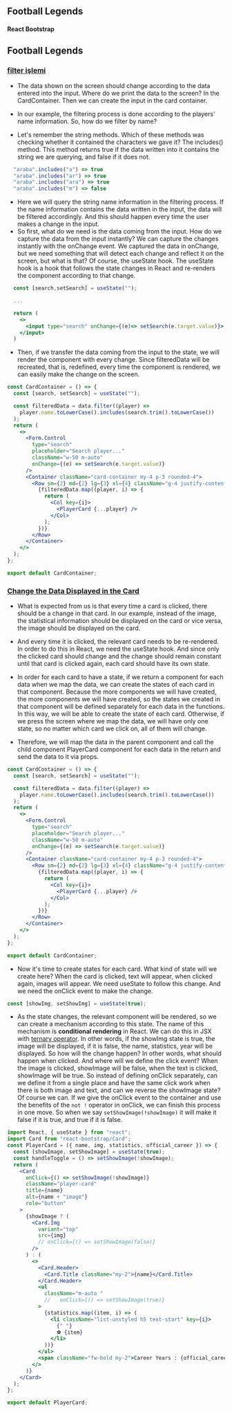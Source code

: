 ## Football Legends

#### React Bootstrap

## Football Legends

### [filter işlemi](./src/components/legend/LegendContainer.jsx)

- The data shown on the screen should change according to the data entered into the input. Where do we print the data to the screen? In the CardContainer. Then we can create the input in the card container.

- In our example, the filtering process is done according to the players' name information. So, how do we filter by name?
- Let's remember the string methods. Which of these methods was checking whether it contained the characters we gave it? The includes() method. This method returns true if the data written into it contains the string we are querying, and false if it does not.

```javascript
  "araba".includes("a") => true
  "araba".includes("ar") => true
  "araba".includes("ara") => true
  "araba".includes("m") => false
```

- Here we will query the string name information in the filtering process. If the name information contains the data written in the input, the data will be filtered accordingly. And this should happen every time the user makes a change in the input.
- So first, what do we need is the data coming from the input. How do we capture the data from the input instantly? We can capture the changes instantly with the onChange event. We captured the data in onChange, but we need something that will detect each change and reflect it on the screen, but what is that? Of course, the useState hook. The useState hook is a hook that follows the state changes in React and re-renders the component according to that change.

```jsx
  const [search,setSearch] = useState("");

  ...

  return (
    <>
      <input type="search" onChange={(e)=> setSearch(e.target.value)}>
    </input>
  )
```

- Then, if we transfer the data coming from the input to the state, we will render the component with every change. Since filteredData will be recreated, that is, redefined, every time the component is rendered, we can easily make the change on the screen.

```jsx
const CardContainer = () => {
  const [search, setSearch] = useState("");

  const filteredData = data.filter((player) =>
    player.name.toLowerCase().includes(search.trim().toLowerCase())
  );
  return (
    <>
      <Form.Control
        type="search"
        placeholder="Search player..."
        className="w-50 m-auto"
        onChange={(e) => setSearch(e.target.value)}
      />
      <Container className="card-container my-4 p-3 rounded-4">
        <Row sm={2} md={2} lg={3} xl={4} className="g-4 justify-content-center">
          {filteredData.map((player, i) => {
            return (
              <Col key={i}>
                <PlayerCard {...player} />
              </Col>
            );
          })}
        </Row>
      </Container>
    </>
  );
};

export default CardContainer;
```

### [Change the Data Displayed in the Card](./src/components/legend/LegendCard.jsx)

- What is expected from us is that every time a card is clicked, there should be a change in that card. In our example, instead of the image, the statistical information should be displayed on the card or vice versa, the image should be displayed on the card.

- And every time it is clicked, the relevant card needs to be re-rendered. In order to do this in React, we need the useState hook. And since only the clicked card should change and the change should remain constant until that card is clicked again, each card should have its own state.
- In order for each card to have a state, if we return a component for each data when we map the data, we can create the states of each card in that component. Because the more components we will have created, the more components we will have created, so the states we created in that component will be defined separately for each data in the functions. In this way, we will be able to create the state of each card. Otherwise, if we press the screen where we map the data, we will have only one state, so no matter which card we click on, all of them will change.

- Therefore, we will map the data in the parent component and call the child component PlayerCard component for each data in the return and send the data to it via props.

```jsx
const CardContainer = () => {
  const [search, setSearch] = useState("");

  const filteredData = data.filter((player) =>
    player.name.toLowerCase().includes(search.trim().toLowerCase())
  );
  return (
    <>
      <Form.Control
        type="search"
        placeholder="Search player..."
        className="w-50 m-auto"
        onChange={(e) => setSearch(e.target.value)}
      />
      <Container className="card-container my-4 p-3 rounded-4">
        <Row sm={2} md={2} lg={3} xl={4} className="g-4 justify-content-center">
          {filteredData.map((player, i) => {
            return (
              <Col key={i}>
                <PlayerCard {...player} />
              </Col>
            );
          })}
        </Row>
      </Container>
    </>
  );
};

export default CardContainer;
```

- Now it's time to create states for each card. What kind of state will we create here? When the card is clicked, text will appear, when clicked again, images will appear. We need useState to follow this change. And we need the onClick event to make the change.

```jsx
const [showImg, setShowImg] = useState(true);
```

- As the state changes, the relevant component will be rendered, so we can create a mechanism according to this state. The name of this mechanism is **conditional rendering** in React. We can do this in JSX with [ternary operator](https://react.dev/learn/conditional-rendering#conditional-ternary-operator--). In other words, if the showImg state is true, the image will be displayed, if it is false, the name, statistics, year will be displayed. So how will the change happen? In other words, what should happen when clicked. And where will we define the click event? When the image is clicked, showImage will be false, when the text is clicked, showImage will be true. So instead of defining onClick separately, can we define it from a single place and have the same click work when there is both image and text, and can we reverse the showImage state? Of course we can. If we give the onClick event to the container and use the benefits of the `not !` operator in onClick, we can finish this process in one move. So when we say `setShowImage(!showImage)` it will make it false if it is true, and true if it is false.

```jsx
import React, { useState } from "react";
import Card from "react-bootstrap/Card";
const PlayerCard = ({ name, img, statistics, official_career }) => {
  const [showImage, setShowImage] = useState(true);
  const handleToggle = () => setShowImage(!showImage);
  return (
    <Card
      onClick={() => setShowImage(!showImage)}
      className="player-card"
      title={name}
      alt={name + "image"}
      role="button"
    >
      {showImage ? (
        <Card.Img
          variant="top"
          src={img}
          // onClick={() => setShowImage(false)}
        />
      ) : (
        <>
          <Card.Header>
            <Card.Title className="my-2">{name}</Card.Title>
          </Card.Header>
          <ul
            className="m-auto "
            //   onClick={() => setShowImage(true)}
          >
            {statistics.map((item, i) => (
              <li className="list-unstyled h5 text-start" key={i}>
                {" "}
                ⚽ {item}
              </li>
            ))}
          </ul>
          <span className="fw-bold my-2">Career Years : {official_career}</span>
        </>
      )}
    </Card>
  );
};

export default PlayerCard;
```
